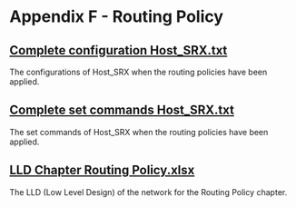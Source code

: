 
# Appendix F - Routing Policy

## [Complete configuration Host_SRX.txt](https://github.com/Helweg/Project-Network-2nd-Semester/blob/master/Appendix%20F/Complete%20Configuration%20Host_SRX.txt)
The configurations of Host_SRX when the routing policies have been applied.
## [Complete set commands Host_SRX.txt](https://github.com/Helweg/Project-Network-2nd-Semester/blob/master/Appendix%20F/Complete%20set%20commands%20Host_SRX.txt)
The set commands of Host_SRX when the routing policies have been applied.
## [LLD Chapter Routing Policy.xlsx](https://github.com/Helweg/Project-Network-2nd-Semester/blob/master/Appendix%20F/LLD%20Chapter%20Routing%20Policy.xlsx)
The LLD (Low Level Design) of the network for the Routing Policy chapter.
